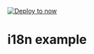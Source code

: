 [![Deploy to now](https://deploy.now.sh/static/button.svg)](https://deploy.now.sh/?repo=https://github.com/yiiu/reslow/tree/master/examples/with-i18n)

# i18n example
